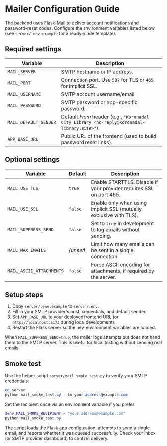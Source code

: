 # Mailer Configuration Guide

The backend uses [Flask-Mail](https://pythonhosted.org/Flask-Mail/) to deliver account notifications and password-reset codes. Configure the environment variables listed below (see `server/.env.example` for a ready-made template).

## Required settings

| Variable | Description |
| --- | --- |
| `MAIL_SERVER` | SMTP hostname or IP address. |
| `MAIL_PORT` | Connection port. Use `587` for TLS or `465` for implicit SSL. |
| `MAIL_USERNAME` | SMTP account username/email. |
| `MAIL_PASSWORD` | SMTP password or app-specific password. |
| `MAIL_DEFAULT_SENDER` | Default *From* header (e.g., `"Koronadal City Library <no-reply@koronadal-library.site>"`). |
| `APP_BASE_URL` | Public URL of the frontend (used to build password reset links). |

## Optional settings

| Variable | Default | Description |
| --- | --- | --- |
| `MAIL_USE_TLS` | `true` | Enable STARTTLS. Disable if your provider requires SSL on port 465. |
| `MAIL_USE_SSL` | `false` | Enable only when using implicit SSL (mutually exclusive with TLS). |
| `MAIL_SUPPRESS_SEND` | `false` | Set to `true` in development to log emails without sending. |
| `MAIL_MAX_EMAILS` | *(unset)* | Limit how many emails can be sent in a single connection. |
| `MAIL_ASCII_ATTACHMENTS` | `false` | Force ASCII encoding for attachments, if required by the server. |

## Setup steps

1. Copy `server/.env.example` to `server/.env`.
2. Fill in your SMTP provider's host, credentials, and default sender.
3. Set `APP_BASE_URL` to your deployed frontend URL (or `http://localhost:5173` during local development).
4. Restart the Flask server so the new environment variables are loaded.

When `MAIL_SUPPRESS_SEND=true`, the mailer logs attempts but does not hand them to the SMTP server. This is useful for local testing without sending real emails.

## Smoke test

Use the helper script `server/mail_smoke_test.py` to verify your SMTP credentials:

```powershell
cd server
python mail_smoke_test.py --to your.address@example.com
```

Set the recipient once via an environment variable if you prefer:

```powershell
$env:MAIL_SMOKE_RECIPIENT = "your.address@example.com"
python mail_smoke_test.py
```

The script loads the Flask app configuration, attempts to send a single email, and reports whether it was queued successfully. Check your inbox (or SMTP provider dashboard) to confirm delivery.
